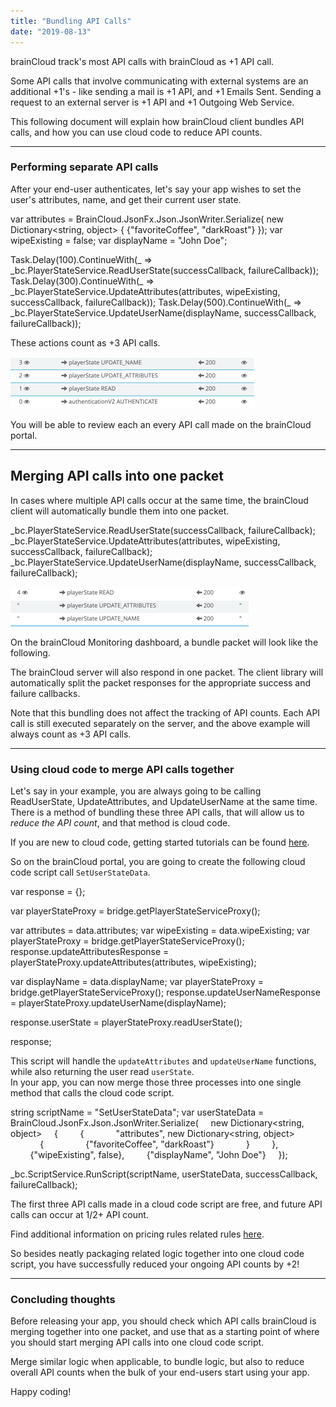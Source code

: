 ```yaml
---
title: "Bundling API Calls"
date: "2019-08-13"
---
```


brainCloud track's most API calls with brainCloud as +1 API call.

Some API calls that involve communicating with external systems are an additional +1's - like sending a mail is +1 API, and +1 Emails Sent. Sending a request to an external server is +1 API and +1 Outgoing Web Service.

This following document will explain how brainCloud client bundles API calls, and how you can use cloud code to reduce API counts.

* * *

### Performing separate API calls

After your end-user authenticates, let's say your app wishes to set the user's attributes, name, and get their current user state.

var attributes = BrainCloud.JsonFx.Json.JsonWriter.Serialize(
	new Dictionary<string, object>
	{
		{"favoriteCoffee", "darkRoast"}
	});
var wipeExisting = false;
var displayName = "John Doe";

Task.Delay(100).ContinueWith(\_ =>
	\_bc.PlayerStateService.ReadUserState(successCallback, failureCallback));
Task.Delay(300).ContinueWith(\_ =>
	\_bc.PlayerStateService.UpdateAttributes(attributes, wipeExisting, successCallback,
		failureCallback));
Task.Delay(500).ContinueWith(\_ =>
	\_bc.PlayerStateService.UpdateUserName(displayName, successCallback, failureCallback));

These actions count as +3 API calls.

![](images/SeparateApiCalls.png)

You will be able to review each an every API call made on the brainCloud portal.

* * *

## Merging API calls into one packet

In cases where multiple API calls occur at the same time, the brainCloud client will automatically bundle them into one packet.

\_bc.PlayerStateService.ReadUserState(successCallback, failureCallback);
\_bc.PlayerStateService.UpdateAttributes(attributes, wipeExisting, successCallback, failureCallback);
\_bc.PlayerStateService.UpdateUserName(displayName, successCallback, failureCallback);

![](images/BundledApiCalls.png)

On the brainCloud Monitoring dashboard, a bundle packet will look like the following.

The brainCloud server will also respond in one packet. The client library will automatically split the packet responses for the appropriate success and failure callbacks.

Note that this bundling does not affect the tracking of API counts. Each API call is still executed separately on the server, and the above example will always count as +3 API calls.

* * *

### Using cloud code to merge API calls together

Let's say in your example, you are always going to be calling ReadUserState, UpdateAttributes, and UpdateUserName at the same time. There is a method of bundling these three API calls, that will allow us to _reduce the API count_, and that method is cloud code.

If you are new to cloud code, getting started tutorials can be found [here](https://getbraincloud.com/apidocs/cloud-code-central/cloud-code-tutorials/).

So on the brainCloud portal, you are going to create the following cloud code script call `SetUserStateData`.

var response = {};

var playerStateProxy = bridge.getPlayerStateServiceProxy();

var attributes = data.attributes;
var wipeExisting = data.wipeExisting;
var playerStateProxy = bridge.getPlayerStateServiceProxy();
response.updateAttributesResponse = playerStateProxy.updateAttributes(attributes, wipeExisting);

var displayName = data.displayName;
var playerStateProxy = bridge.getPlayerStateServiceProxy();
response.updateUserNameResponse = playerStateProxy.updateUserName(displayName);

response.userState = playerStateProxy.readUserState();

response;

This script will handle the `updateAttributes` and `updateUserName` functions, while also returning the user read `userState`.  
In your app, you can now merge those three processes into one single method that calls the cloud code script.

string scriptName = "SetUserStateData";
var userStateData = BrainCloud.JsonFx.Json.JsonWriter.Serialize(
    new Dictionary<string, object>
    {
        {
            "attributes", new Dictionary<string, object>
            {
                {"favoriteCoffee", "darkRoast"}
            }
        },
        {"wipeExisting", false},
        {"displayName", "John Doe"}
    });

\_bc.ScriptService.RunScript(scriptName, userStateData, successCallback, failureCallback);

The first three API calls made in a cloud code script are free, and future API calls can occur at 1/2+ API count.

Find additional information on pricing rules related rules [here](http://help.getbraincloud.com/en/articles/82325-how-does-braincloud-pricing-work).

So besides neatly packaging related logic together into one cloud code script, you have successfully reduced your ongoing API counts by +2!

* * *

### Concluding thoughts

Before releasing your app, you should check which API calls brainCloud is merging together into one packet, and use that as a starting point of where you should start merging API calls into one cloud code script.

Merge similar logic when applicable, to bundle logic, but also to reduce overall API counts when the bulk of your end-users start using your app.

Happy coding!
